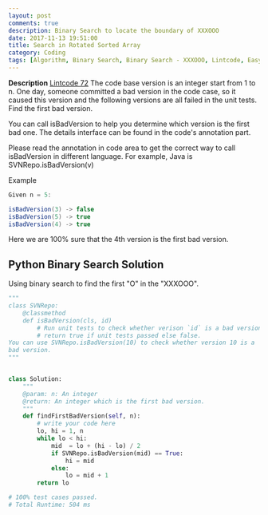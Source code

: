 ```yaml
---
layout: post
comments: true
description: Binary Search to locate the boundary of XXXOOO
date: 2017-11-13 19:51:00
title: Search in Rotated Sorted Array
category: Coding
tags: [Algorithm, Binary Search, Binary Search - XXXOOO, Lintcode, Easy, Python]
---
```


**Description**
[Lintcode 72](http://www.lintcode.com/en/problem/first-bad-version/)
The code base version is an integer start from 1 to n. One day, someone committed a bad version in the code case, so it caused this version and the following versions are all failed in the unit tests. Find the first bad version.

You can call isBadVersion to help you determine which version is the first bad one. The details interface can be found in the code's annotation part.

Please read the annotation in code area to get the correct way to call isBadVersion in different language. For example, Java is SVNRepo.isBadVersion(v)

Example
```java
Given n = 5:

isBadVersion(3) -> false
isBadVersion(5) -> true
isBadVersion(4) -> true
```
Here we are 100% sure that the 4th version is the first bad version.


## Python Binary Search Solution
Using binary search to find the first "O" in the "XXXOOO".

```python
"""
class SVNRepo:
    @classmethod
    def isBadVersion(cls, id)
        # Run unit tests to check whether verison `id` is a bad version
        # return true if unit tests passed else false.
You can use SVNRepo.isBadVersion(10) to check whether version 10 is a 
bad version.
"""


class Solution:
    """
    @param: n: An integer
    @return: An integer which is the first bad version.
    """
    def findFirstBadVersion(self, n):
        # write your code here
        lo, hi = 1, n
        while lo < hi:
            mid  = lo + (hi - lo) / 2
            if SVNRepo.isBadVersion(mid) == True:
                hi = mid
            else:
                lo = mid + 1
        return lo

# 100% test cases passed. 
# Total Runtime: 504 ms
```

